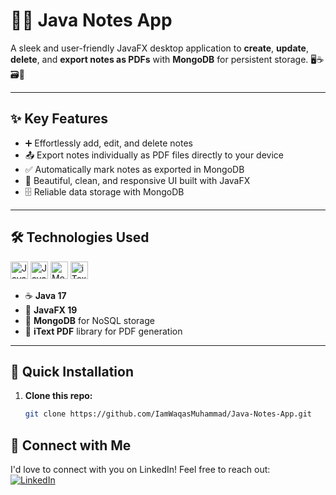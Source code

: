 # 📓📝 Java Notes App

A sleek and user-friendly JavaFX desktop application to **create**, **update**, **delete**, and **export notes as PDFs** with **MongoDB** for persistent storage. 🖥️☕🗃️📄

---

## ✨ Key Features

- ➕ Effortlessly add, edit, and delete notes  
- 📤 Export notes individually as PDF files directly to your device  
- ✅ Automatically mark notes as exported in MongoDB  
- 🎨 Beautiful, clean, and responsive UI built with JavaFX  
- 🗄️ Reliable data storage with MongoDB  

---

## 🛠️ Technologies Used

<p align="left">
  <img alt="Java" src="https://img.shields.io/badge/Java-ED8B00?style=for-the-badge&logo=java&logoColor=white" height="28"/>
  <img alt="JavaFX" src="https://img.shields.io/badge/JavaFX-0078D7?style=for-the-badge&logo=javafx&logoColor=white" height="28"/>
  <img alt="MongoDB" src="https://img.shields.io/badge/MongoDB-47A248?style=for-the-badge&logo=mongodb&logoColor=white" height="28"/>
  <img alt="iText" src="https://img.shields.io/badge/iText-FF6F00?style=for-the-badge&logo=adobe&logoColor=white" height="28"/>
</p>

- ☕ **Java 17**  
- 🎨 **JavaFX 19**  
- 🍃 **MongoDB** for NoSQL storage  
- 📄 **iText PDF** library for PDF generation  

---

## 🚀 Quick Installation

1. **Clone this repo:**

   ```bash
   git clone https://github.com/IamWaqasMuhammad/Java-Notes-App.git

## 🔗 Connect with Me

I'd love to connect with you on LinkedIn! Feel free to reach out:  
[![LinkedIn]((https://www.linkedin.com/in/waqas-muhammad-0ba609290/).svg?style=for-the-badge&logo=linkedin&logoColor=white)](https://www.linkedin.com/in/waqas-muhammad-0ba609290/)
